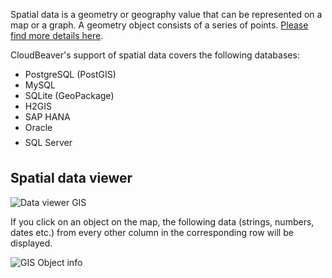 Spatial data is a geometry or geography value that can be represented on a map or a graph. A geometry object consists of a series of points. [Please find more details here](https://en.wikipedia.org/wiki/Spatial_database).

CloudBeaver's support of spatial data covers the following databases:
- PostgreSQL (PostGIS)
- MySQL
- SQLite (GeoPackage)
- H2GIS
- SAP HANA
- Oracle <img src="https://github.com/dbeaver/cloudbeaver/wiki/images/commercial_big.png" align="top" vspace="4" height="16"/>
- SQL Server <img src="https://github.com/dbeaver/cloudbeaver/wiki/images/commercial_big.png" align="top" vspace="4" height="16"/>

## Spatial data viewer

![Data viewer GIS](https://github.com/dbeaver/cloudbeaver/wiki/images/Value-panel-gis.png)

If you click on an object on the map, the following data (strings, numbers, dates etc.) from every other column in the corresponding row will be displayed.<br>

![GIS Object info](https://github.com/dbeaver/cloudbeaver/wiki/images/Value-panel-gis-object-info.png)
